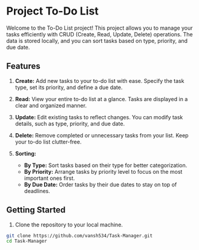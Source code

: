 # Project To-Do List

Welcome to the To-Do List project! This project allows you to manage your tasks efficiently with CRUD (Create, Read, Update, Delete) operations. The data is stored locally, and you can sort tasks based on type, priority, and due date.

## Features

1. **Create:** Add new tasks to your to-do list with ease. Specify the task type, set its priority, and define a due date.

2. **Read:** View your entire to-do list at a glance. Tasks are displayed in a clear and organized manner.

3. **Update:** Edit existing tasks to reflect changes. You can modify task details, such as type, priority, and due date.

4. **Delete:** Remove completed or unnecessary tasks from your list. Keep your to-do list clutter-free.

5. **Sorting:**
   - **By Type:** Sort tasks based on their type for better categorization.
   - **By Priority:** Arrange tasks by priority level to focus on the most important ones first.
   - **By Due Date:** Order tasks by their due dates to stay on top of deadlines.

## Getting Started

1. Clone the repository to your local machine.

```bash
git clone https://github.com/vansh534/Task-Manager.git
cd Task-Manager
```
